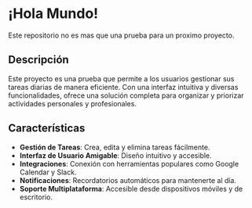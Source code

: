 # ¡Hola  Mundo!
Este repositorio no es mas que una prueba para un proximo proyecto.

## Descripción
Este proyecto es una prueba que permite a los usuarios gestionar sus tareas diarias de manera eficiente. Con una interfaz intuitiva y diversas funcionalidades, ofrece una solución completa para organizar y priorizar actividades personales y profesionales.

## Características

- **Gestión de Tareas**: Crea, edita y elimina tareas fácilmente.
- **Interfaz de Usuario Amigable**: Diseño intuitivo y accesible.
- **Integraciones**: Conexión con herramientas populares como Google Calendar y Slack.
- **Notificaciones**: Recordatorios automáticos para mantenerte al día.
- **Soporte Multiplataforma**: Accesible desde dispositivos móviles y de escritorio.
